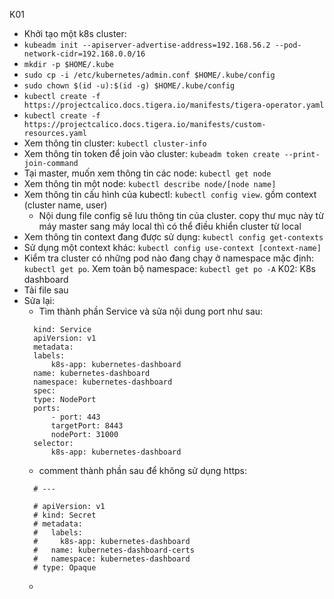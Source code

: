 K01
- Khởi tạo một k8s cluster: 
 - ```kubeadm init --apiserver-advertise-address=192.168.56.2 --pod-network-cidr=192.168.0.0/16```
 - ```mkdir -p $HOME/.kube```
 - ```sudo cp -i /etc/kubernetes/admin.conf $HOME/.kube/config```
 - ```sudo chown $(id -u):$(id -g) $HOME/.kube/config```
 - ```kubectl create -f https://projectcalico.docs.tigera.io/manifests/tigera-operator.yaml```
 - ```kubectl create -f https://projectcalico.docs.tigera.io/manifests/custom-resources.yaml```
 - Xem thông tin cluster:  ```kubectl cluster-info```
 - Xem thông tin token để join vào cluster: ```kubeadm token create --print-join-command```
 - Tại master, muốn xem thông tin các node: ```kubectl get node```
 - Xem thông tin một node: ```kubectl describe node/[node name]```
 - Xem thông tin cấu hình của kubectl: ```kubectl config view```. gồm context (cluster name, user)
   - Nội dung file config sẽ lưu thông tin của cluster. copy thư mục này từ máy master sang máy local thì có thể điều khiển cluster từ local
 - Xem thông tin context đang được sử dụng: ```kubectl config get-contexts```
 - Sử dụng một context khác: ```kubectl config use-context [context-name]```
 - Kiểm tra cluster có những pod nào đang chạy ở namespace mặc định: ```kubectl get po```. Xem toàn bộ namespace: ```kubectl get po -A```
K02: K8s dashboard
- Tải file sau
- Sửa lại:
  - Tìm thành phần Service và sửa nội dung port như sau:
  ```
    kind: Service
    apiVersion: v1
    metadata:
    labels:
        k8s-app: kubernetes-dashboard
    name: kubernetes-dashboard
    namespace: kubernetes-dashboard
    spec:
    type: NodePort
    ports:
        - port: 443
        targetPort: 8443
        nodePort: 31000
    selector:
        k8s-app: kubernetes-dashboard
  ```
  - comment thành phần sau để không sử dụng https:
  ```
    # ---

    # apiVersion: v1
    # kind: Secret
    # metadata:
    #   labels:
    #     k8s-app: kubernetes-dashboard
    #   name: kubernetes-dashboard-certs
    #   namespace: kubernetes-dashboard
    # type: Opaque
  ```
  - 